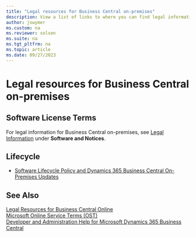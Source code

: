 ```yaml
---
title: "Legal resources for Business Central on-premises"
description: View a list of links to where you can find legal information that applies to Business Central on-premises deployments.
author: jswymer
ms.custom: na
ms.reviewer: solsen
ms.suite: na
ms.tgt_pltfrm: na
ms.topic: article
ms.date: 09/27/2023
---
```


# Legal resources for Business Central on-premises

## Software License Terms

For legal information for Business Central on-premises, see [Legal Information](https://dynamics.microsoft.com/en-au/business-applications/legal/) under **Software and Notices**. 

<!--
## Software License Terms

- [Dynamics 365 Business Central on-premises- \<language\>.pdf](https://www.microsoft.com/download/details.aspx?id=57274)

## Third-Party Notices

- [Dynamics Business Central On-Premises Third-Party Notices.pdf](https://go.microsoft.com/fwlink/?linkid=2144507)  

## AL Language

- [AL Language - Terms of Use.pdf](https://www.microsoft.com/download/details.aspx?id=57274)

## Envestnet Yodlee - Bank Feeds

- [Envestnet Yodlee - Bank Feeds Terms and Conditions.pdf](https://www.microsoft.com/download/details.aspx?id=57274)

## GetAddressIO

- [GetAddressIO-MBS - External Components License Agreement Summary.pdf](https://www.microsoft.com/download/details.aspx?id=57274)

<!--## Teams integration-->

## Lifecycle

- [Software Lifecycle Policy and Dynamics 365 Business Central On-Premises Updates](lifecycle-policy-on-premises.md)

<!--- links-->

## See Also

[Legal Resources for Business Central Online](legal.md)  
[Microsoft Online Service Terms (OST)](https://www.microsoft.com/licensing/product-licensing/products)  
[Developer and Administration Help for Microsoft Dynamics 365 Business Central](../index.md)  


